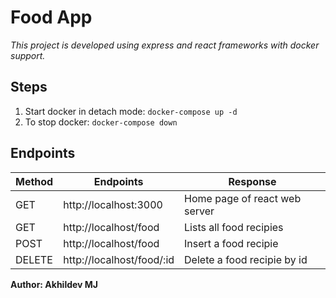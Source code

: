 # Food App

_This project is developed using express and react frameworks with docker support._

## Steps

1. Start docker in detach mode: `docker-compose up -d`
2. To stop docker: `docker-compose down`

## Endpoints

| Method | Endpoints                 | Response                      |
| ------ | ------------------------- | ----------------------------- |
| GET    | http://localhost:3000     | Home page of react web server |
| GET    | http://localhost/food     | Lists all food recipies       |
| POST   | http://localhost/food     | Insert a food recipie         |
| DELETE | http://localhost/food/:id | Delete a food recipie by id   |

**Author: Akhildev MJ**
